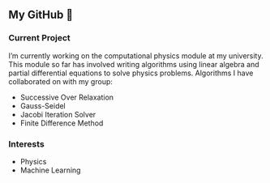 ## My GitHub :scotland: 

### Current Project
I’m currently working on the computational physics module at my university. This module so far has involved writing algorithms using linear algebra and partial differential equations to solve physics problems. Algorithms I have collaborated on with my group:  
- Successive Over Relaxation 
- Gauss-Seidel
- Jacobi Iteration Solver  
- Finite Difference Method

### Interests 
- Physics  
- Machine Learning


